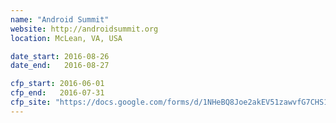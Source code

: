 ```yaml
---
name: "Android Summit"
website: http://androidsummit.org
location: McLean, VA, USA

date_start: 2016-08-26
date_end:   2016-08-27

cfp_start: 2016-06-01
cfp_end:   2016-07-31
cfp_site: "https://docs.google.com/forms/d/1NHeBQ8Joe2akEV51zawvfG7CHS1JLAPBkGzLLY8ZBjU/viewform"
---
```

